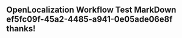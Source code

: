<properties
ms.topic="hero-topic1"
ms.test1="hero-topic"
ms.test2="test"/>

## OpenLocalization Workflow Test MarkDown ef5fc09f-45a2-4485-a941-0e05ade06e8f thanks!
